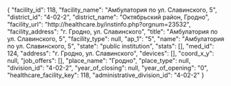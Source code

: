 {
    "facility_id": 118,
    "facility_name": "Амбулатория по ул. Славинского, 5",
    "district_id": "4-02-2",
    "district_name": "Октябрьский район, Гродно",
    "facility_url": "http:\/\/healthcare.by\/instinfo.php?orgnum=23532",
    "facility_address": "г. Гродно, ул. Славинского",
    "title": "Амбулатория по ул. Славинского, 5",
    "facility_type": null,
    "ap_1": "5",
    "name": "Амбулатория по ул. Славинского, 5",
    "state": "public institution",
    "stats": [],
    "med_id": 124,
    "address": "г. Гродно, ул. Славинского",
    "devices": [],
    "coord_x_y": null,
    "job_offers": [],
    "place_name": "Гродно",
    "place_type": null,
    "division_id": "4-02-2",
    "year_of_closing": null,
    "year_of_opening": "0",
    "healthcare_facility_key": 118,
    "administrative_division_id": "4-02-2"
}